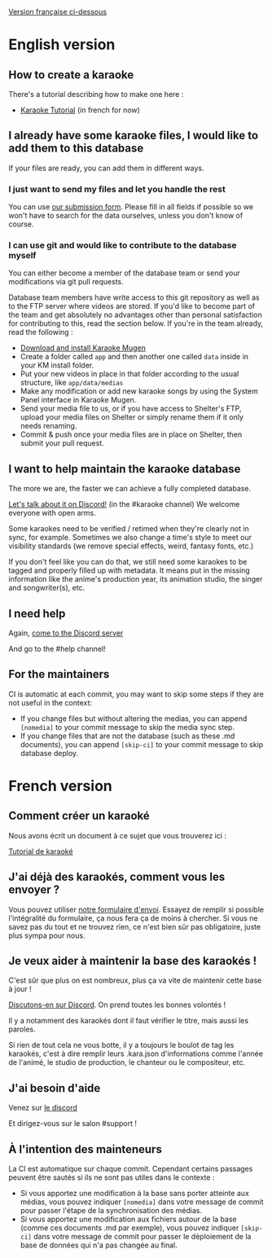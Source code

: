 [Version française ci-dessous](#french-version)

# English version

## How to create a karaoke

There's a tutorial describing how to make one here :

* [Karaoke Tutorial](http://docs.karaokes.moe/fr) (in french for now)

## I already have some karaoke files, I would like to add them to this database

If your files are ready, you can add them in different ways.

### I just want to send my files and let you handle the rest

You can use [our submission form](https://kara.moe/import). Please fill in all fields if possible so we won't have to search for the data ourselves, unless you don't know of course.

### I can use git and would like to contribute to the database myself

You can either become a member of the database team or send your modifications via git pull requests.

Database team members have write access to this git repository as well as to the FTP server where videos are stored. If you'd like to become part of the team and get absolutely no advantages other than personal satisfaction for contributing to this, read the section below. If you're in the team already, read the following :

* [Download and install Karaoke Mugen](http://mugen.karaokes.moe)
* Create a folder called `app` and then another one called `data` inside in your KM install folder.
* Put your new videos in place in that folder according to the usual structure, like `app/data/medias`
* Make any modification or add new karaoke songs by using the System Panel interface in Karaoke Mugen.
* Send your media file to us, or if you have access to Shelter's FTP, upload your media files on Shelter or simply rename them if it only needs renaming.
* Commit & push once your media files are in place on Shelter, then submit your pull request.

## I want to help maintain the karaoke database

The more we are, the faster we can achieve a fully completed database.

[Let's talk about it on Discord!](https://karaokes.moe/discord) (in the #karaoke channel) We welcome everyone with open arms.

Some karaokes need to be verified / retimed when they're clearly not in sync, for example. Sometimes we also change a time's style to meet our visibility standards (we remove special effects, weird, fantasy fonts, etc.)

If you don't feel like you can do that, we still need some karaokes to be tagged and properly filled up with metadata. It means put in the missing information like the anime's production year, its animation studio, the singer and songwriter(s), etc.

## I need help

Again, [come to the Discord server](https://karaokes.moe/discord)

And go to the #help channel!


## For the maintainers

CI is automatic at each commit, you may want to skip some steps if they are not useful in the context:

* If you change files but without altering the medias, you can append `[nomedia]` to your commit message to skip the media sync step.
* If you change files that are not the database (such as these .md documents), you can append `[skip-ci]` to your commit message to skip database deploy.

# French version

## Comment créer un karaoké

Nous avons écrit un document à ce sujet que vous trouverez ici :

[Tutorial de karaoké](http://docs.karaokes.moe/fr/contrib-guide/create/)

## J'ai déjà des karaokés, comment vous les envoyer ?

Vous pouvez utiliser [notre formulaire d'envoi](https://kara.moe/import).
Essayez de remplir si possible l'intégralité du formulaire, ça nous fera ça de moins à chercher. Si vous ne savez pas du tout et ne trouvez rien, ce n'est bien sûr pas obligatoire, juste plus sympa pour nous.

## Je veux aider à maintenir la base des karaokés !

C'est sûr que plus on est nombreux, plus ça va vite de maintenir cette base à jour !

[Discutons-en sur Discord](https://karaokes.moe/discord). On prend toutes les bonnes volontés !

Il y a notamment des karaokés dont il faut vérifier le titre, mais aussi les paroles.

Si rien de tout cela ne vous botte, il y a toujours le boulot de tag les karaokés, c'est à dire remplir leurs .kara.json d'informations comme l'année de l'animé, le studio de production, le chanteur ou le compositeur, etc.

## J'ai besoin d'aide

Venez sur [le discord](https://karaokes.moe/discord)

Et dirigez-vous sur le salon #support !

## À l'intention des mainteneurs

La CI est automatique sur chaque commit. Cependant certains passages peuvent être sautés si ils ne sont pas utiles dans le contexte :

* Si vous apportez une modification à la base sans porter atteinte aux médias, vous pouvez indiquer `[nomedia]` dans votre message de commit pour passer l'étape de la synchronisation des médias.
* Si vous apportez une modification aux fichiers autour de la base (comme ces documents .md par exemple), vous pouvez indiquer `[skip-ci]` dans votre message de commit pour passer le déploiement de la base de données qui n'a pas changée au final.
